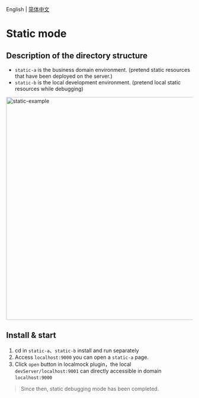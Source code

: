English | [简体中文](./README_CN.md)

# Static mode

## Description of the directory structure

- `static-a` is the business domain environment. (pretend static resources that have been deployed on the server.)
- `static-b` is the local development environment. (pretend local static resources while debugging)

<img width="600" src="https://github.com/vigory/local-mock-core/docs/assets/static-example.png" alt="static-example" />

## Install & start

1. cd in `static-a`、`static-b` install and run separately
1. Access `localhost:9000` you can open a `static-a` page.
1. Click `open` button in localmock plugin，the local `devServer/localhost:9001` can directly accessible in domain `localhost:9000`

> Since then, static debugging mode has been completed.
